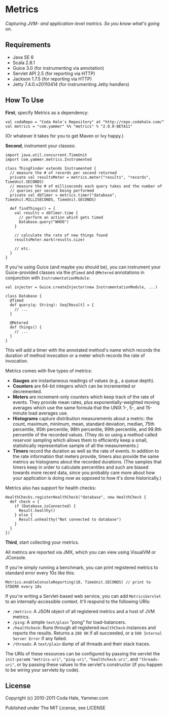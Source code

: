 Metrics
=======

*Capturing JVM- and application-level metrics. So you know what's going on.*

Requirements
------------

* Java SE 6
* Scala 2.8.1
* Guice 3.0 (for instrumenting via annotation)
* Servlet API 2.5 (for reporting via HTTP)
* Jackson 1.7.5 (for reporting via HTTP)
* Jetty 7.4.0.v20110414 (for instrumenting Jetty handlers)


How To Use
----------

**First**, specify Metrics as a dependency:

    val codaRepo = "Coda Hale's Repository" at "http://repo.codahale.com/"
    val metrics = "com.yammer" %% "metrics" % "2.0.0-BETA11"

(Or whatever it takes for you to get Maven or Ivy happy.)

**Second**, instrument your classes:

    import java.util.concurrent.TimeUnit
    import com.yammer.metrics.Instrumented
    
    class ThingFinder extends Instrumented {
      // measure the # of records per second returned
      private val resultsMeter = metrics.meter("results", "records", TimeUnit.SECONDS)
      // measure the # of milliseconds each query takes and the number of
      // queries per second being performed
      private val dbTimer = metrics.timer("database", TimeUnit.MILLISECONDS, TimeUnit.SECONDS)
      
      def findThings() = {
        val results = dbTimer.time {
          // perform an action which gets timed
          Database.query("WHOO")
        }
        
        // calculate the rate of new things found
        resultsMeter.mark(results.size)
        
        // etc.
      }
    }

If you're using Guice (and maybe you should be), you can instrument your
Guice-provided classes via the `@Timed` and `@Metered` annotations in
conjunction with `InstrumentationModule`:

    val injector = Guice.createInjector(new InstrumentationModule, ...)

    class Database {
      @Timed
      def query(q: String): Seq[Result] = {
        // ...
      }

      @Metered
      def things() {
        // ...
      }
    }

This will add a timer with the annotated method's name which records the
duration of method invocation or a meter which records the rate of invocation.

Metrics comes with five types of metrics:

* **Gauges** are instantaneous readings of values (e.g., a queue depth).
* **Counters** are 64-bit integers which can be incremented or decremented.
* **Meters** are increment-only counters which keep track of the rate of events.
  They provide mean rates, plus exponentially-weighted moving averages which
  use the same formula that the UNIX 1-, 5-, and 15-minute load averages use.
* **Histograms** capture distribution measurements about a metric: the count,
  maximum, minimum, mean, standard deviation, median, 75th percentile, 95th
  percentile, 98th percentile, 99th percentile, and 99.9th percentile of the
  recorded values. (They do so using a method called reservoir sampling which
  allows them to efficiently keep a small, statistically representative sample
  of all the measurements.)
* **Timers** record the duration as well as the rate of events. In addition to
  the rate information that meters provide, timers also provide the same metrics
  as histograms about the recorded durations. (The samples that timers keep in
  order to calculate percentiles and such are biased towards more recent data,
  since you probably care more about how your application is doing *now* as
  opposed to how it's done historically.)

Metrics also has support for health checks:

    HealthChecks.registerHealthCheck("database", new HealthCheck {
      def check = {
        if (Database.isConnected) {
          Result.healthy()
        } else {
          Result.unhealthy("Not connected to database")
        }
      }
    })

**Third**, start collecting your metrics.

All metrics are reported via JMX, which you can view using VisualVM or JConsole.

If you're simply running a benchmark, you can print registered metrics to 
standard error every 10s like this:

    Metrics.enableConsoleReporting(10, TimeUnit.SECONDS) // print to STDERR every 10s

If you're writing a Servlet-based web service, you can add `MetricsServlet` to
an internally-accessible context. It'll respond to the following URIs:
    
* `/metrics`: A JSON object of all registered metrics and a host of JVM metrics.
* `/ping`: A simple `text/plain` "pong" for load-balancers.
* `/healthcheck`: Runs through all registered `HealthCheck` instances and 
                  reports the results. Returns a `200 OK` if all succeeded, or a
                  `500 Internal Server Error` if any failed.
* `/threads`: A `text/plain` dump of all threads and their stack traces.

The URIs of these resources can be configured by passing the servlet the
`init-param`s `"metrics-uri"`, `"ping-uri"`, `"healthcheck-uri"`, and
`"threads-uri"`, or by passing these values to the servlet's constructor
(if you happen to be wiring your servlets by code).


License
-------

Copyright (c) 2010-2011 Coda Hale, Yammer.com

Published under The MIT License, see LICENSE

